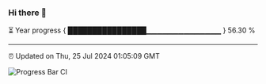 ### Hi there 👋

⏳ Year progress { ████████████████▁▁▁▁▁▁▁▁▁▁▁▁▁▁ } 56.30 %

---

⏰ Updated on Thu, 25 Jul 2024 01:05:09 GMT

![Progress Bar CI](https://github.com/JuvenileQ/Progress-Bar-CI/workflows/main/badge.svg)
